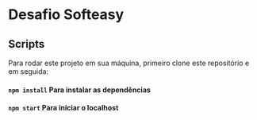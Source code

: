 # Desafio Softeasy

## Scripts

Para rodar este projeto em sua máquina, primeiro clone este repositório e em seguida:

#### `npm install` Para instalar as dependências
#### `npm start` Para iniciar o localhost





